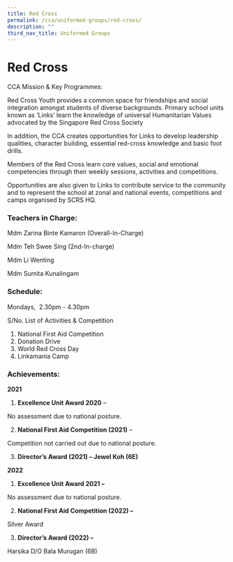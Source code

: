 ```yaml
---
title: Red Cross
permalink: /cca/uniformed-groups/red-cross/
description: ""
third_nav_title: Uniformed Groups
---
```

# **Red Cross**
       
CCA Mission & Key Programmes:

Red Cross Youth provides a common space for friendships and social integration amongst students of diverse backgrounds. Primary school units known as ‘Links’ learn the knowledge of universal Humanitarian Values advocated by the Singapore Red Cross Society

In addition, the CCA creates opportunities for Links to develop leadership qualities, character building, essential red-cross knowledge and basic foot drills.

Members of the Red Cross learn core values, social and emotional competencies through their weekly sessions, activities and competitions.

Opportunities are also given to Links to contribute service to the community and to represent the school at zonal and national events, competitions and camps organised by SCRS HQ.

### Teachers in Charge:

Mdm Zarina Binte Kamaron (Overall-In-Charge)

Mdm Teh Swee Sing (2nd-In-charge)

Mdm Li Wenting

Mdm Sumita Kunalingam

### Schedule:

Mondays,  2.30pm - 4.30pm

S/No.	List of Activities & Competition
1.	National First Aid Competition
2.	Donation Drive
3.	World Red Cross Day
4.	Linkamania Camp


### Achievements:

**2021**

1.  **Excellence Unit Award 2020** –

No assessment due to national posture.

2.  **National First Aid Competition (2021)** –

Competition not carried out due to national posture.

3.  **Director’s Award (2021) – Jewel Koh (6E)**

**2022**

1.  **Excellence Unit Award 2021 –**

No assessment due to national posture.

2.  **National First Aid Competition (2022) –**

Silver Award

3.  **Director’s Award (2022) –**

Harsika D/O Bala Murugan (6B)